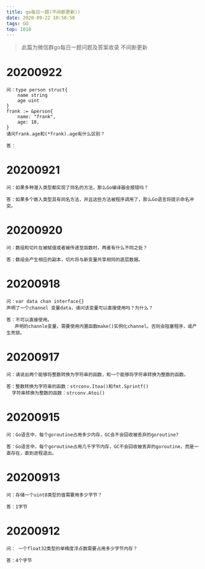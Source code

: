 ```yaml
---
title: go每日一题(不间断更新))
date: 2020-09-22 10:58:50
tags: GO
top: 1010
---
```


> 此篇为微信群go每日一题问题及答案收录
> 不间断更新

 <!-- more -->

# 20200922

```
问：type person struct{
    name string
    age uint
}
frank := &person{
    name: "frank",
    age: 18,
}
请问frank.age和(*frank).age有什么区别？
```


```
答：
```

# 20200921
```
问：如果多种潜入类型都实现了同名的方法，那么Go编译器会报错吗？
```
```
答：如果多个嵌入类型具有同名方法，并且这些方法被程序调用了，那么Go语言将提示命名冲突。
```

# 20200920
```
问：数组和切片在被赋值或者被传递至函数时，两者有什么不同之处？
```
```
答：数组会产生相应的副本，切片将与新变量共享相同的底层数据。
```

# 20200918
```
问：var data chan interface{}
声明了一个channel 变量data，请问该变量可以直接使用吗？为什么？
```

```
答：不可以直接使用。
   声明的channle变量，需要使用内置函数make()实例化channel。否则会阻塞程序，或产生死锁。
```

# 20200917
```
问：请说出两个能够将整数转换为字符串的函数，和一个能够将字符串转换为整数的函数。
```

```
答：整数转换为字符串的函数：strconv.Itoa()和fmt.Sprintf()
  字符串转换为整数的函数：strconv.Atoi()
```

# 20200915
```
问：Go语言中，每个goroutine占用多少内存，GC会不会回收被丢弃的goroutine?
```

```
答：Go语言中，每个goroutine占用几千字节内存，GC不会回收被丢弃的goroutine，而是一直存在，直到进程退出。
```

# 20200913
```
问：存储一个uint8类型的值需要用多少字节？
```

```
答：1字节
```

# 20200912
```
问： 一个float32类型的单精度浮点数需要占用多少字节内存？
```

```
答：4个字节
```

